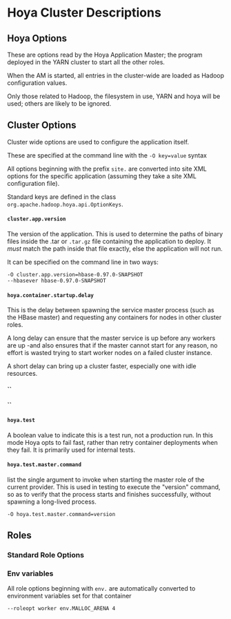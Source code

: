 <!---
  Licensed under the Apache License, Version 2.0 (the "License");
  you may not use this file except in compliance with the License.
  You may obtain a copy of the License at
  
   http://www.apache.org/licenses/LICENSE-2.0
  
  Unless required by applicable law or agreed to in writing, software
  distributed under the License is distributed on an "AS IS" BASIS,
  WITHOUT WARRANTIES OR CONDITIONS OF ANY KIND, either express or implied.
  See the License for the specific language governing permissions and
  limitations under the License. See accompanying LICENSE file.
-->
  
# Hoya Cluster Descriptions



##  Hoya Options

These are options read by the Hoya Application Master; the program deployed
in the YARN cluster to start all the other roles.

When the AM is started, all entries in the cluster-wide  are loaded as Hadoop
configuration values.

Only those related to Hadoop, the filesystem in use, YARN and hoya will be
used; others are likely to be ignored.

## Cluster Options

Cluster wide options are used to configure the application itself.

These are specified at the command line with the `-O key=value` syntax

All options beginning with the prefix `site.` are converted into 
site XML options for the specific application (assuming they take a site XML 
configuration file).

Standard keys are defined in the class `org.apache.hadoop.hoya.api.OptionKeys`.

####  `cluster.app.version`

The version of the application. This is used to determine the paths
of binary files inside the .tar or `.tar.gz` file containing the
application to deploy. It *must* match the path inside that file
exactly, else the application will not run.

It can be specified on the command line in two ways:

    -O cluster.app.version=hbase-0.97.0-SNAPSHOT
    --hbasever hbase-0.97.0-SNAPSHOT



####  `hoya.container.startup.delay`

This is the delay between spawning the service master process (such as the
HBase master) and requesting any containers for nodes in other cluster roles.

A long delay can ensure that the master service is up before any workers are up
-and also ensures that if the master cannot start for any reason, no effort
is wasted trying to start worker nodes on a failed cluster instance.

A short delay can bring up a cluster faster, especially one with idle resources. 

####  ``


####  ``





####  `hoya.test`

A boolean value to indicate this is a test run, not a production run. In this
mode Hoya opts to fail fast, rather than retry container deployments when
they fail. It is primarily used for internal tests.

####  `hoya.test.master.command`

list the single argument to invoke when starting the master role of the current provider.
This is used in testing to execute the "version" command, so as to verify that
the process starts and finishes successfully, without spawning a long-lived process.



    -O hoya.test.master.command=version


## Roles

### Standard Role Options

### Env variables
 
 
All role options beginning with `env.` are automatically converted to
environment variables set for that container

    --roleopt worker env.MALLOC_ARENA 4